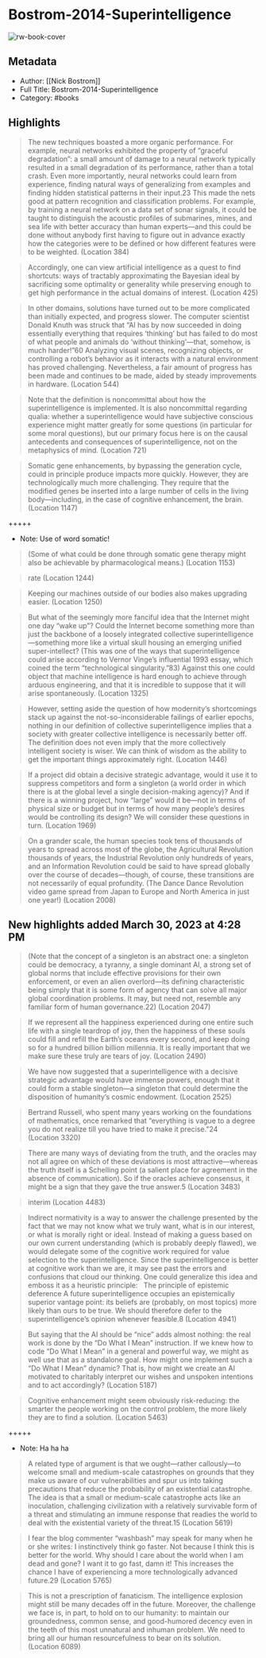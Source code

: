 # Bostrom-2014-Superintelligence

![rw-book-cover](https://readwise-assets.s3.amazonaws.com/static/images/default-book-icon-6.71d9a01814f7.png)

## Metadata
- Author: [[Nick Bostrom]]
- Full Title: Bostrom-2014-Superintelligence
- Category: #books

## Highlights

> The new techniques boasted a more organic performance. For example, neural networks exhibited the property of “graceful degradation”: a small amount of damage to a neural network typically resulted in a small degradation of its performance, rather than a total crash. Even more importantly, neural networks could learn from experience, finding natural ways of generalizing from examples and finding hidden statistical patterns in their input.23 This made the nets good at pattern recognition and classification problems. For example, by training a neural network on a data set of sonar signals, it could be taught to distinguish the acoustic profiles of submarines, mines, and sea life with better accuracy than human experts—and this could be done without anybody first having to figure out in advance exactly how the categories were to be defined or how different features were to be weighted. (Location 384)


> Accordingly, one can view artificial intelligence as a quest to find shortcuts: ways of tractably approximating the Bayesian ideal by sacrificing some optimality or generality while preserving enough to get high performance in the actual domains of interest. (Location 425)


> In other domains, solutions have turned out to be more complicated than initially expected, and progress slower. The computer scientist Donald Knuth was struck that “AI has by now succeeded in doing essentially everything that requires ‘thinking’ but has failed to do most of what people and animals do ‘without thinking’—that, somehow, is much harder!”60 Analyzing visual scenes, recognizing objects, or controlling a robot’s behavior as it interacts with a natural environment has proved challenging. Nevertheless, a fair amount of progress has been made and continues to be made, aided by steady improvements in hardware. (Location 544)


> Note that the definition is noncommittal about how the superintelligence is implemented. It is also noncommittal regarding qualia: whether a superintelligence would have subjective conscious experience might matter greatly for some questions (in particular for some moral questions), but our primary focus here is on the causal antecedents and consequences of superintelligence, not on the metaphysics of mind. (Location 721)


> Somatic gene enhancements, by bypassing the generation cycle, could in principle produce impacts more quickly. However, they are technologically much more challenging. They require that the modified genes be inserted into a large number of cells in the living body—including, in the case of cognitive enhancement, the brain. (Location 1147)


+++++ 
- Note: Use of word somatic!


> (Some of what could be done through somatic gene therapy might also be achievable by pharmacological means.) (Location 1153)


> rate (Location 1244)


> Keeping our machines outside of our bodies also makes upgrading easier. (Location 1250)


> But what of the seemingly more fanciful idea that the Internet might one day “wake up”? Could the Internet become something more than just the backbone of a loosely integrated collective superintelligence—something more like a virtual skull housing an emerging unified super-intellect? (This was one of the ways that superintelligence could arise according to Vernor Vinge’s influential 1993 essay, which coined the term “technological singularity.”83) Against this one could object that machine intelligence is hard enough to achieve through arduous engineering, and that it is incredible to suppose that it will arise spontaneously. (Location 1325)


> However, setting aside the question of how modernity’s shortcomings stack up against the not-so-inconsiderable failings of earlier epochs, nothing in our definition of collective superintelligence implies that a society with greater collective intelligence is necessarily better off. The definition does not even imply that the more collectively intelligent society is wiser. We can think of wisdom as the ability to get the important things approximately right. (Location 1446)


> If a project did obtain a decisive strategic advantage, would it use it to suppress competitors and form a singleton (a world order in which there is at the global level a single decision-making agency)? And if there is a winning project, how “large” would it be—not in terms of physical size or budget but in terms of how many people’s desires would be controlling its design? We will consider these questions in turn. (Location 1969)


> On a grander scale, the human species took tens of thousands of years to spread across most of the globe, the Agricultural Revolution thousands of years, the Industrial Revolution only hundreds of years, and an Information Revolution could be said to have spread globally over the course of decades—though, of course, these transitions are not necessarily of equal profundity. (The Dance Dance Revolution video game spread from Japan to Europe and North America in just one year!) (Location 2008)

## New highlights added March 30, 2023 at 4:28 PM

> (Note that the concept of a singleton is an abstract one: a singleton could be democracy, a tyranny, a single dominant AI, a strong set of global norms that include effective provisions for their own enforcement, or even an alien overlord—its defining characteristic being simply that it is some form of agency that can solve all major global coordination problems. It may, but need not, resemble any familiar form of human governance.22) (Location 2047)


> If we represent all the happiness experienced during one entire such life with a single teardrop of joy, then the happiness of these souls could fill and refill the Earth’s oceans every second, and keep doing so for a hundred billion billion millennia. It is really important that we make sure these truly are tears of joy. (Location 2490)


> We have now suggested that a superintelligence with a decisive strategic advantage would have immense powers, enough that it could form a stable singleton—a singleton that could determine the disposition of humanity’s cosmic endowment. (Location 2525)


> Bertrand Russell, who spent many years working on the foundations of mathematics, once remarked that “everything is vague to a degree you do not realize till you have tried to make it precise.”24 (Location 3320)


> There are many ways of deviating from the truth, and the oracles may not all agree on which of these deviations is most attractive—whereas the truth itself is a Schelling point (a salient place for agreement in the absence of communication). So if the oracles achieve consensus, it might be a sign that they gave the true answer.5 (Location 3483)


> interim (Location 4483)


> Indirect normativity is a way to answer the challenge presented by the fact that we may not know what we truly want, what is in our interest, or what is morally right or ideal. Instead of making a guess based on our own current understanding (which is probably deeply flawed), we would delegate some of the cognitive work required for value selection to the superintelligence. Since the superintelligence is better at cognitive work than we are, it may see past the errors and confusions that cloud our thinking. One could generalize this idea and emboss it as a heuristic principle:   The principle of epistemic deference A future superintelligence occupies an epistemically superior vantage point: its beliefs are (probably, on most topics) more likely than ours to be true. We should therefore defer to the superintelligence’s opinion whenever feasible.8 (Location 4941)


> But saying that the AI should be “nice” adds almost nothing: the real work is done by the “Do What I Mean” instruction. If we knew how to code “Do What I Mean” in a general and powerful way, we might as well use that as a standalone goal. How might one implement such a “Do What I Mean” dynamic? That is, how might we create an AI motivated to charitably interpret our wishes and unspoken intentions and to act accordingly? (Location 5187)


> Cognitive enhancement might seem obviously risk-reducing: the smarter the people working on the control problem, the more likely they are to find a solution. (Location 5463)


+++++ 
- Note: Ha ha ha


> A related type of argument is that we ought—rather callously—to welcome small and medium-scale catastrophes on grounds that they make us aware of our vulnerabilities and spur us into taking precautions that reduce the probability of an existential catastrophe. The idea is that a small or medium-scale catastrophe acts like an inoculation, challenging civilization with a relatively survivable form of a threat and stimulating an immune response that readies the world to deal with the existential variety of the threat.15 (Location 5619)


> I fear the blog commenter “washbash” may speak for many when he or she writes: I instinctively think go faster. Not because I think this is better for the world. Why should I care about the world when I am dead and gone? I want it to go fast, damn it! This increases the chance I have of experiencing a more technologically advanced future.29 (Location 5765)


> This is not a prescription of fanaticism. The intelligence explosion might still be many decades off in the future. Moreover, the challenge we face is, in part, to hold on to our humanity: to maintain our groundedness, common sense, and good-humored decency even in the teeth of this most unnatural and inhuman problem. We need to bring all our human resourcefulness to bear on its solution. (Location 6089)

